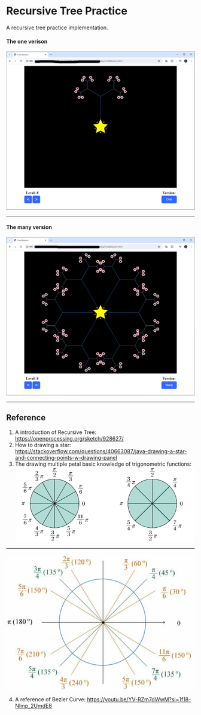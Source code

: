 # Recursive Tree Practice
A recursive tree practice implementation.   

#### The one verison
![version_one](/Images/version_one_final.png)

---
#### The many version
![version_many](/Images/version_many_final.png)

---
## Reference
1. A introduction of Recursive Tree: 
https://openprocessing.org/sketch/928627/
2. How to drawing a star: 
https://stackoverflow.com/questions/40663087/java-drawing-a-star-and-connecting-points-w-drawing-panel
3. The drawing multiple petal basic knowledge of trigonometric functions:
![reference1](/Images/multi_petal_reference1.png)
---
![reference2](/Images/multi_petal_reference2.jpg)

4. A reference of Bezier Curve: 
https://youtu.be/YV-RZm7dWwM?si=1f18-Nlmp_2UmdE8